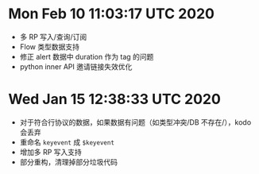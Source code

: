 # Mon Feb 10 11:03:17 UTC 2020

- 多 RP 写入/查询/订阅
- Flow 类型数据支持
- 修正 alert 数据中 duration 作为 tag 的问题
- python inner API 邀请链接失效优化

# Wed Jan 15 12:38:33 UTC 2020

- 对于符合行协议的数据，如果数据有问题（如类型冲突/DB 不存在/），kodo 会丢弃
- 重命名 `keyevent` 成 `$keyevent`
- 增加多 RP 写入支持
- 部分重构，清理掉部分垃圾代码
